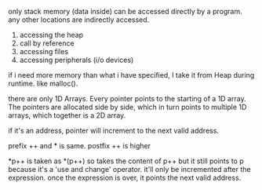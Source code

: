 only stack memory (data inside) can be accessed directly by a program. any other locations are indirectly accessed.

1. accessing the heap
2. call by reference
3. accessing files
4. accessing peripherals (i/o devices)

if i need more memory than what i have specified, I take it from Heap during runtime. like malloc().

there are only 1D Arrays. Every pointer points to the starting of a 1D array. The pointers are allocated side by side, which in turn points to multiple 1D arrays, which together is a 2D array.

if it's an address, pointer will increment to the next valid address.

prefix ++ and * is same.
postfix ++ is higher

\*p++ is taken as *(p++) so takes the content of p++ but it still points to p because it's a 'use and change' operator. it'll only be incremented after the expression. once the expression is over, it points the next valid address.
